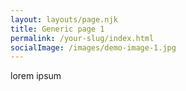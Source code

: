 ```yaml
---
layout: layouts/page.njk
title: Generic page 1
permalink: /your-slug/index.html
socialImage: /images/demo-image-1.jpg
---
```

lorem ipsum